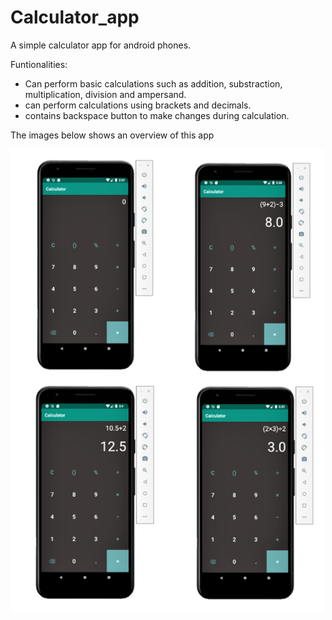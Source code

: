# Calculator_app
A simple calculator app for android phones.

Funtionalities:
- Can perform basic calculations such as addition, substraction, multiplication, division and ampersand.
- can perform calculations using brackets and decimals.
- contains backspace button to make changes during calculation.

The images below shows an overview of this app

![](Calc_view.png)
